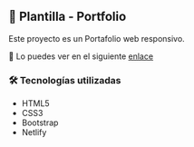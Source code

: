 ## 📍 Plantilla - Portfolio

Este proyecto es un Portafolio web responsivo.

📌 Lo puedes ver en el siguiente <a href="">enlace</a>

### 🛠 Tecnologías utilizadas
- HTML5
- CSS3
- Bootstrap
- Netlify



